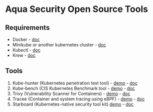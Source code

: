# Aqua Security Open Source Tools

## Requirements

- Docker - [doc](https://docs.docker.com/get-started/)
- Minikube or another kubernetes cluster - [doc](https://minikube.sigs.k8s.io/docs/start/)
- Kubectl - [doc](https://kubernetes.io/es/docs/tasks/tools/install-kubectl/)
- Krew - [doc](https://krew.sigs.k8s.io/)

## Tools

1. Kube-hunter (Kubernetes penetration test tool) - [demo](https://github.com/glidercode/aquasecurity/blob/main/kube_hunter.md) - [doc](https://github.com/aquasecurity/kube-hunter)
2. Kube-bench (CIS Kubernetes Benchmark tool - [demo](https://github.com/glidercode/aquasecurity/blob/main/kube_bench.md) - [doc](https://github.com/aquasecurity/kube-bench)
3. Trivy (Vulnerability Scanner for Containers) - [demo](https://github.com/glidercode/aquasecurity/blob/main/trivy.md) - [doc](https://github.com/aquasecurity/trivy)
4. Tracee (Container and system tracing using eBPF) - [demo](https://github.com/glidercode/aquasecurity/blob/main/tracee.md) - [doc](https://github.com/aquasecurity/tracee)
5. Starboard (Kubernetes-native security tool kit) [demo](https://github.com/glidercode/aquasecurity/blob/main/starboard.md) - [doc](https://github.com/aquasecurity/starboard)
